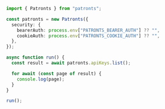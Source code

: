 <!-- Start SDK Example Usage [usage] -->
```typescript
import { Patronts } from "patronts";

const patronts = new Patronts({
  security: {
    bearerAuth: process.env["PATRONTS_BEARER_AUTH"] ?? "",
    cookieAuth: process.env["PATRONTS_COOKIE_AUTH"] ?? "",
  },
});

async function run() {
  const result = await patronts.apiKeys.list();

  for await (const page of result) {
    console.log(page);
  }
}

run();

```
<!-- End SDK Example Usage [usage] -->
